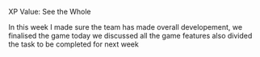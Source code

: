 XP Value: See the Whole

In this week I made sure the team has made overall developement, we finalised the game today we discussed all the game features also divided the task to be completed for next week